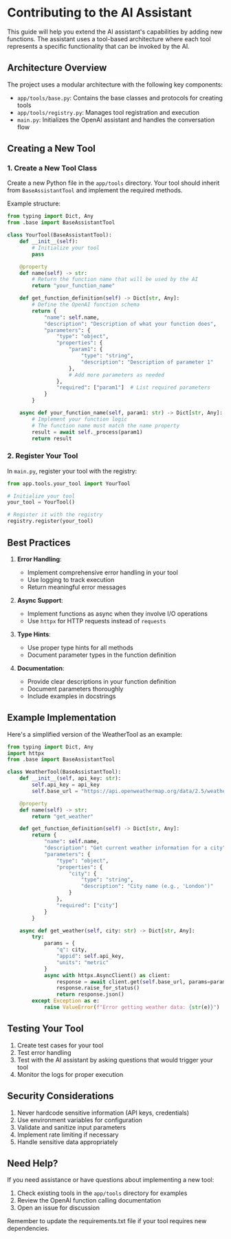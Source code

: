 # Contributing to the AI Assistant

This guide will help you extend the AI assistant's capabilities by adding new functions. The assistant uses a tool-based architecture where each tool represents a specific functionality that can be invoked by the AI.

## Architecture Overview

The project uses a modular architecture with the following key components:

- `app/tools/base.py`: Contains the base classes and protocols for creating tools
- `app/tools/registry.py`: Manages tool registration and execution
- `main.py`: Initializes the OpenAI assistant and handles the conversation flow

## Creating a New Tool

### 1. Create a New Tool Class

Create a new Python file in the `app/tools` directory. Your tool should inherit from `BaseAssistantTool` and implement the required methods.

Example structure:

```python
from typing import Dict, Any
from .base import BaseAssistantTool

class YourTool(BaseAssistantTool):
    def __init__(self):
        # Initialize your tool
        pass

    @property
    def name(self) -> str:
        # Return the function name that will be used by the AI
        return "your_function_name"

    def get_function_definition(self) -> Dict[str, Any]:
        # Define the OpenAI function schema
        return {
            "name": self.name,
            "description": "Description of what your function does",
            "parameters": {
                "type": "object",
                "properties": {
                    "param1": {
                        "type": "string",
                        "description": "Description of parameter 1"
                    },
                    # Add more parameters as needed
                },
                "required": ["param1"]  # List required parameters
            }
        }

    async def your_function_name(self, param1: str) -> Dict[str, Any]:
        # Implement your function logic
        # The function name must match the name property
        result = await self._process(param1)
        return result
```

### 2. Register Your Tool

In `main.py`, register your tool with the registry:

```python
from app.tools.your_tool import YourTool

# Initialize your tool
your_tool = YourTool()

# Register it with the registry
registry.register(your_tool)
```

## Best Practices

1. **Error Handling**:
   - Implement comprehensive error handling in your tool
   - Use logging to track execution
   - Return meaningful error messages

2. **Async Support**:
   - Implement functions as async when they involve I/O operations
   - Use `httpx` for HTTP requests instead of `requests`

3. **Type Hints**:
   - Use proper type hints for all methods
   - Document parameter types in the function definition

4. **Documentation**:
   - Provide clear descriptions in your function definition
   - Document parameters thoroughly
   - Include examples in docstrings

## Example Implementation

Here's a simplified version of the WeatherTool as an example:

```python
from typing import Dict, Any
import httpx
from .base import BaseAssistantTool

class WeatherTool(BaseAssistantTool):
    def __init__(self, api_key: str):
        self.api_key = api_key
        self.base_url = "https://api.openweathermap.org/data/2.5/weather"

    @property
    def name(self) -> str:
        return "get_weather"

    def get_function_definition(self) -> Dict[str, Any]:
        return {
            "name": self.name,
            "description": "Get current weather information for a city",
            "parameters": {
                "type": "object",
                "properties": {
                    "city": {
                        "type": "string",
                        "description": "City name (e.g., 'London')"
                    }
                },
                "required": ["city"]
            }
        }

    async def get_weather(self, city: str) -> Dict[str, Any]:
        try:
            params = {
                "q": city,
                "appid": self.api_key,
                "units": "metric"
            }
            async with httpx.AsyncClient() as client:
                response = await client.get(self.base_url, params=params)
                response.raise_for_status()
                return response.json()
        except Exception as e:
            raise ValueError(f"Error getting weather data: {str(e)}")
```

## Testing Your Tool

1. Create test cases for your tool
2. Test error handling
3. Test with the AI assistant by asking questions that would trigger your tool
4. Monitor the logs for proper execution

## Security Considerations

1. Never hardcode sensitive information (API keys, credentials)
2. Use environment variables for configuration
3. Validate and sanitize input parameters
4. Implement rate limiting if necessary
5. Handle sensitive data appropriately

## Need Help?

If you need assistance or have questions about implementing a new tool:

1. Check existing tools in the `app/tools` directory for examples
2. Review the OpenAI function calling documentation
3. Open an issue for discussion

Remember to update the requirements.txt file if your tool requires new dependencies.
